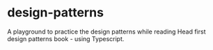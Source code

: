 # design-patterns
A playground to practice the design patterns while reading Head first design patterns book - using Typescript. 
